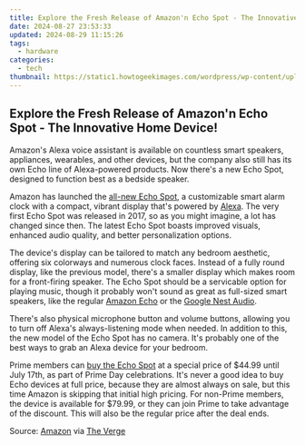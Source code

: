 ```yaml
---
title: Explore the Fresh Release of Amazon'n Echo Spot - The Innovative Home Device!
date: 2024-08-27 23:53:33
updated: 2024-08-29 11:15:26
tags:
  - hardware
categories:
  - tech
thumbnail: https://static1.howtogeekimages.com/wordpress/wp-content/uploads/2024/07/echo-spot-2nd-gen-hero.jpg
---
```


## Explore the Fresh Release of Amazon'n Echo Spot - The Innovative Home Device!

Amazon's Alexa voice assistant is available on countless smart speakers, appliances, wearables, and other devices, but the company also still has its own Echo line of Alexa-powered products. Now there's a new Echo Spot, designed to function best as a bedside speaker.

 Amazon has launched the [all-new Echo Spot](https://www.amazon.com/dp/B0BFC7WQ6R?tag=hotoge-20&ascsubtag=UUhtgUeUpU2004041&asc%5Frefurl=https%3A%2F%2Fwww.howtogeek.com%2Famazon-2024-echo-spot%2F&asc%5Fcampaign=Short-Term), a customizable smart alarm clock with a compact, vibrant display that's powered by [Alexa](https://some-skills.techidaily.com/2024-approved-ultimate-resource-compilation-for-media-imagery/). The very first Echo Spot was released in 2017, so as you might imagine, a lot has changed since then. The latest Echo Spot boasts improved visuals, enhanced audio quality, and better personalization options.

 The device's display can be tailored to match any bedroom aesthetic, offering six colorways and numerous clock faces. Instead of a fully round display, like the previous model, there's a smaller display which makes room for a front-firing speaker. The Echo Spot should be a servicable option for playing music, though it probably won't sound as great as full-sized smart speakers, like the regular [Amazon Echo](https://www.amazon.com/Echo-4th-Gen/dp/B07XKF5RM3?tag=hotoge-20&ascsubtag=UUhtgUeUpU2004041&asc%5Frefurl=https%3A%2F%2Fwww.howtogeek.com%2Famazon-2024-echo-spot%2F&asc%5Fcampaign=Short-Term) or the [Google Nest Audio](https://shop-links.co/link/?exclusive=1&publisher_slug=itechdaily19598&url=https%3A%2F%2Fwww.bestbuy.com%2Fsite%2Fgoogle-nest-audio-smart-speaker-chalk%2F6428305.p%3FskuId%3D6428305).

 There's also physical microphone button and volume buttons, allowing you to turn off Alexa's always-listening mode when needed. In addition to this, the new model of the Echo Spot has no camera. It's probably one of the best ways to grab an Alexa device for your bedroom.

 Prime members can [buy the Echo Spot](https://www.amazon.com/dp/B0BFC7WQ6R?tag=hotoge-20&ascsubtag=UUhtgUeUpU2004041&asc%5Frefurl=https%3A%2F%2Fwww.howtogeek.com%2Famazon-2024-echo-spot%2F&asc%5Fcampaign=Short-Term) at a special price of $44.99 until July 17th, as part of Prime Day celebrations. It's never a good idea to buy Echo devices at full price, because they are almost always on sale, but this time Amazon is skipping that initial high pricing. For non-Prime members, the device is available for $79.99, or they can join Prime to take advantage of the discount. This will also be the regular price after the deal ends.

 Source: [Amazon](https://www.aboutamazon.com/news/devices/all-new-echo-spot) via [The Verge](https://www.theverge.com/2024/7/8/24194272/amazon-echo-spot-alexa-smart-speaker)

<ins class="adsbygoogle"
     style="display:block"
     data-ad-format="autorelaxed"
     data-ad-client="ca-pub-7571918770474297"
     data-ad-slot="1223367746"></ins>



<ins class="adsbygoogle"
     style="display:block"
     data-ad-client="ca-pub-7571918770474297"
     data-ad-slot="8358498916"
     data-ad-format="auto"
     data-full-width-responsive="true"></ins>
